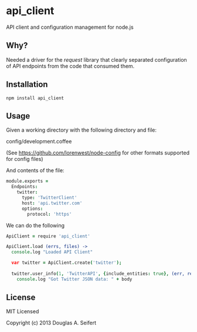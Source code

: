 api_client
==========

API client and configuration management for node.js

Why?
----

Needed a driver for the _request_ library that clearly separated configuration
of API endpoints from the code that consumed them.



Installation
------------

    npm install api_client

Usage
-----

Given a working directory with the following directory and file:

config/development.coffee

(See https://github.com/lorenwest/node-config for other formats
supported for config files)

And contents of the file:

```coffeescript
module.exports =
  Endpoints:
    twitter:
      type: 'TwitterClient'
      host: 'api.twitter.com'
      options:
        protocol: 'https'
```

We can do the following

```coffeescript
ApiClient = require 'api_client'

ApiClient.load (errs, files) ->
  console.log "Loaded API Client"

  var twitter = ApiClient.create('twitter');
  
  twitter.user_info(1, 'TwitterAPI', {include_entities: true}, (err, response, body) ->
    console.log "Got Twitter JSON data: " + body
```

License
-------

MIT Licensed

Copyright (c) 2013 Douglas A. Seifert

